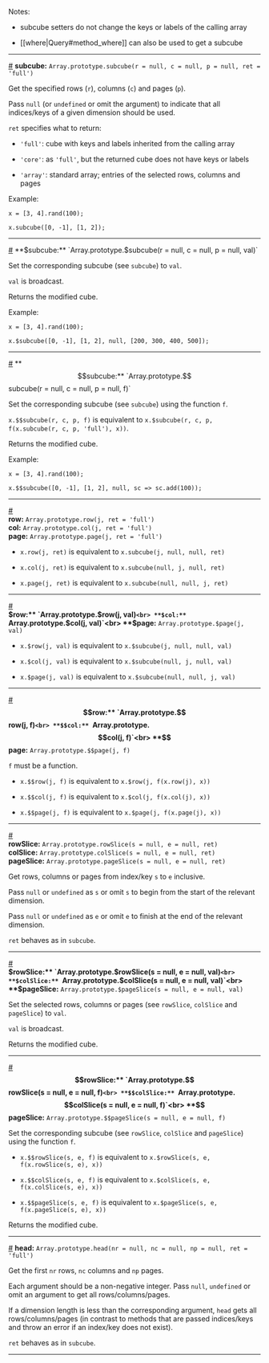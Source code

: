 Notes:

* subcube setters do not change the keys or labels of the calling array

* [[where|Query#method_where]] can also be used to get a subcube

---

<a id="method_subcube" href="#method_subcube">#</a> **subcube:** `Array.prototype.subcube(r = null, c = null, p = null, ret = 'full')`

Get the specified rows (`r`), columns (`c`) and pages (`p`).

Pass `null` (or `undefined` or omit the argument) to indicate that all indices/keys of a given dimension should be used.

`ret` specifies what to return:

* `'full'`: cube with keys and labels inherited from the calling array

* `'core'`: as `'full'`, but the returned cube does not have keys or labels

* `'array'`: standard array; entries of the selected rows, columns and pages


Example:

```
x = [3, 4].rand(100);
```
```
x.subcube([0, -1], [1, 2]);
```

---

<a id="method_set_subcube" href="#method_set_subcube">#</a> **$subcube:** `Array.prototype.$subcube(r = null, c = null, p = null, val)`

Set the corresponding subcube (see `subcube`) to `val`.

`val` is broadcast.

Returns the modified cube.

Example:

```
x = [3, 4].rand(100);
```
```
x.$subcube([0, -1], [1, 2], null, [200, 300, 400, 500]);
```

---

<a id="method_set_set_subcube" href="#method_set_set_subcube">#</a> **$$subcube:** `Array.prototype.$$subcube(r = null, c = null, p = null, f)`

Set the corresponding subcube (see `subcube`) using the function `f`.

`x.$$subcube(r, c, p, f)` is equivalent to `x.$subcube(r, c, p, f(x.subcube(r, c, p, 'full'), x))`.

Returns the modified cube.

Example:

```
x = [3, 4].rand(100);
```
```
x.$$subcube([0, -1], [1, 2], null, sc => sc.add(100));
```

---

<a id="method_row" href="#method_row">#</a><br>
**row:** `Array.prototype.row(j, ret = 'full')`<br>
**col:** `Array.prototype.col(j, ret = 'full')`<br>
**page:** `Array.prototype.page(j, ret = 'full')`

* `x.row(j, ret)` is equivalent to `x.subcube(j, null, null, ret)`

* `x.col(j, ret)` is equivalent to `x.subcube(null, j, null, ret)`

* `x.page(j, ret)` is equivalent to `x.subcube(null, null, j, ret)`

---

<a id="method_set_row" href="#method_set_row">#</a><br>
**$row:** `Array.prototype.$row(j, val)`<br>
**$col:** `Array.prototype.$col(j, val)`<br>
**$page:** `Array.prototype.$page(j, val)`

* `x.$row(j, val)` is equivalent to `x.$subcube(j, null, null, val)`

* `x.$col(j, val)` is equivalent to `x.$subcube(null, j, null, val)`

* `x.$page(j, val)` is equivalent to `x.$subcube(null, null, j, val)`

---

<a id="method_set_set_row" href="#method_set_set_row">#</a><br>
**$$row:** `Array.prototype.$$row(j, f)`<br>
**$$col:** `Array.prototype.$$col(j, f)`<br>
**$$page:** `Array.prototype.$$page(j, f)`

`f` must be a function.

* `x.$$row(j, f)` is equivalent to `x.$row(j, f(x.row(j), x))`

* `x.$$col(j, f)` is equivalent to `x.$col(j, f(x.col(j), x))`

* `x.$$page(j, f)` is equivalent to `x.$page(j, f(x.page(j), x))`

---

<a id="method_row_slice" href="#method_row_slice">#</a><br>
**rowSlice:** `Array.prototype.rowSlice(s = null, e = null, ret)`<br>
**colSlice:** `Array.prototype.colSlice(s = null, e = null, ret)`<br>
**pageSlice:** `Array.prototype.pageSlice(s = null, e = null, ret)`

Get rows, columns or pages from index/key `s` to `e` inclusive.

Pass `null` or `undefined` as `s` or omit `s` to begin from the start of the relevant dimension.

Pass `null` or `undefined` as `e` or omit `e` to finish at the end of the relevant dimension.

`ret` behaves as in `subcube`.

---

<a id="method_set_row_slice" href="#method_set_row_slice">#</a><br>
**$rowSlice:** `Array.prototype.$rowSlice(s = null, e = null, val)`<br>
**$colSlice:** `Array.prototype.$colSlice(s = null, e = null, val)`<br>
**$pageSlice:** `Array.prototype.$pageSlice(s = null, e = null, val)`

Set the selected rows, columns or pages (see `rowSlice`, `colSlice` and `pageSlice`) to `val`.

`val` is broadcast.

Returns the modified cube.

---

<a id="method_set_set_row_slice" href="#method_set_set_row_slice">#</a><br>
**$$rowSlice:** `Array.prototype.$$rowSlice(s = null, e = null, f)`<br>
**$$colSlice:** `Array.prototype.$$colSlice(s = null, e = null, f)`<br>
**$$pageSlice:** `Array.prototype.$$pageSlice(s = null, e = null, f)`

Set the corresponding subcube (see `rowSlice`, `colSlice` and `pageSlice`) using the function `f`.

* `x.$$rowSlice(s, e, f)` is equivalent to `x.$rowSlice(s, e, f(x.rowSlice(s, e), x))`

* `x.$$colSlice(s, e, f)` is equivalent to `x.$colSlice(s, e, f(x.colSlice(s, e), x))`

* `x.$$pageSlice(s, e, f)` is equivalent to `x.$pageSlice(s, e, f(x.pageSlice(s, e), x))`

Returns the modified cube.

---

<a id="method_head" href="#method_head">#</a> **head:** `Array.prototype.head(nr = null, nc = null, np = null, ret = 'full')`

Get the first `nr` rows, `nc` columns and `np` pages.

Each argument should be a non-negative integer. Pass `null`, `undefined` or omit an argument to get all rows/columns/pages.

If a dimension length is less than the corresponding argument, `head` gets all rows/columns/pages (in contrast to methods that are passed indices/keys and throw an error if an index/key does not exist).

`ret` behaves as in `subcube`.

---
